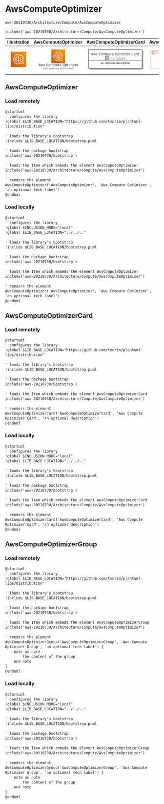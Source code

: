 # AwsComputeOptimizer


```text
aws-20210730/Architecture/Compute/AwsComputeOptimizer
```

```text
include('aws-20210730/Architecture/Compute/AwsComputeOptimizer')
```



| Illustration | AwsComputeOptimizer | AwsComputeOptimizerCard | AwsComputeOptimizerGroup |
| :---: | :---: | :---: | :---: |
| ![illustration for Illustration](../../../aws-20210730/Architecture/Compute/AwsComputeOptimizer.png) | ![illustration for AwsComputeOptimizer](../../../aws-20210730/Architecture/Compute/AwsComputeOptimizer.Local.png) | ![illustration for AwsComputeOptimizerCard](../../../aws-20210730/Architecture/Compute/AwsComputeOptimizerCard.Local.png) | ![illustration for AwsComputeOptimizerGroup](../../../aws-20210730/Architecture/Compute/AwsComputeOptimizerGroup.Local.png) |




## AwsComputeOptimizer

### Load remotely
```plantuml
@startuml
' configures the library
!global $LIB_BASE_LOCATION="https://github.com/tmorin/plantuml-libs/distribution"

' loads the library's bootstrap
!include $LIB_BASE_LOCATION/bootstrap.puml

' loads the package bootstrap
include('aws-20210730/bootstrap')

' loads the Item which embeds the element AwsComputeOptimizer
include('aws-20210730/Architecture/Compute/AwsComputeOptimizer')

' renders the element
AwsComputeOptimizer('AwsComputeOptimizer', 'Aws Compute Optimizer', 'an optional tech label')
@enduml
```

### Load locally
```plantuml
@startuml
' configures the library
!global $INCLUSION_MODE="local"
!global $LIB_BASE_LOCATION="../../.."

' loads the library's bootstrap
!include $LIB_BASE_LOCATION/bootstrap.puml

' loads the package bootstrap
include('aws-20210730/bootstrap')

' loads the Item which embeds the element AwsComputeOptimizer
include('aws-20210730/Architecture/Compute/AwsComputeOptimizer')

' renders the element
AwsComputeOptimizer('AwsComputeOptimizer', 'Aws Compute Optimizer', 'an optional tech label')
@enduml
```

## AwsComputeOptimizerCard

### Load remotely
```plantuml
@startuml
' configures the library
!global $LIB_BASE_LOCATION="https://github.com/tmorin/plantuml-libs/distribution"

' loads the library's bootstrap
!include $LIB_BASE_LOCATION/bootstrap.puml

' loads the package bootstrap
include('aws-20210730/bootstrap')

' loads the Item which embeds the element AwsComputeOptimizerCard
include('aws-20210730/Architecture/Compute/AwsComputeOptimizer')

' renders the element
AwsComputeOptimizerCard('AwsComputeOptimizerCard', 'Aws Compute Optimizer Card', 'an optional description')
@enduml
```

### Load locally
```plantuml
@startuml
' configures the library
!global $INCLUSION_MODE="local"
!global $LIB_BASE_LOCATION="../../.."

' loads the library's bootstrap
!include $LIB_BASE_LOCATION/bootstrap.puml

' loads the package bootstrap
include('aws-20210730/bootstrap')

' loads the Item which embeds the element AwsComputeOptimizerCard
include('aws-20210730/Architecture/Compute/AwsComputeOptimizer')

' renders the element
AwsComputeOptimizerCard('AwsComputeOptimizerCard', 'Aws Compute Optimizer Card', 'an optional description')
@enduml
```

## AwsComputeOptimizerGroup

### Load remotely
```plantuml
@startuml
' configures the library
!global $LIB_BASE_LOCATION="https://github.com/tmorin/plantuml-libs/distribution"

' loads the library's bootstrap
!include $LIB_BASE_LOCATION/bootstrap.puml

' loads the package bootstrap
include('aws-20210730/bootstrap')

' loads the Item which embeds the element AwsComputeOptimizerGroup
include('aws-20210730/Architecture/Compute/AwsComputeOptimizer')

' renders the element
AwsComputeOptimizerGroup('AwsComputeOptimizerGroup', 'Aws Compute Optimizer Group', 'an optional tech label') {
    note as note
        the content of the group
    end note
}
@enduml
```

### Load locally
```plantuml
@startuml
' configures the library
!global $INCLUSION_MODE="local"
!global $LIB_BASE_LOCATION="../../.."

' loads the library's bootstrap
!include $LIB_BASE_LOCATION/bootstrap.puml

' loads the package bootstrap
include('aws-20210730/bootstrap')

' loads the Item which embeds the element AwsComputeOptimizerGroup
include('aws-20210730/Architecture/Compute/AwsComputeOptimizer')

' renders the element
AwsComputeOptimizerGroup('AwsComputeOptimizerGroup', 'Aws Compute Optimizer Group', 'an optional tech label') {
    note as note
        the content of the group
    end note
}
@enduml
```


